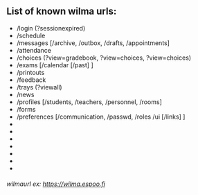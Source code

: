 ## List of known wilma urls:
* /login (?sessionexpired)
* /schedule
* /messages [/archive, /outbox, /drafts, /appointments]
* /attendance
* /choices (?view=gradebook, ?view=choices, ?view=choices)
* /exams [/calendar [/past] ]
* /printouts
* /feedback
* /trays (?viewall)
* /news
* /profiles [/students, /teachers, /personnel, /rooms]
* /forms
* /preferences [/communication, /passwd, /roles /ui [/links] ]
* 
* 
* 
* 
* 
* 
* 




###### wilmaurl ex: https://wilma.espoo.fi

